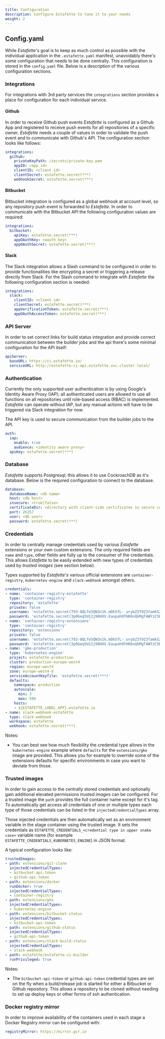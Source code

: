 ```yaml
---
title: Configuration
description: Configure Estafette to tune it to your needs
weight: 2
---
```


## Config.yaml

While _Estafette_'s goal is to keep as much control as possible with the individual application in the `.estafette.yaml` manifest, unavoidably there's some configuration that needs to be done centrally. This configuration is stored in the `config.yaml` file. Below is a description of the various configuration sections.

### Integrations

For integrations with 3rd party services the `integrations` section provides a place for configuration for each individual service.

#### Github

In order to receive Github push events _Estafette_ is configured as a Github App and registered to receive push events for all repositories of a specific owner. _Estafette_ needs a couple of values in order to validate the push event and to communicate with Github's API. The configuration section looks like follows:

```yaml
integrations:
  github:
    privateKeyPath: /secrets/private-key.pem
    appID: <app id>
    clientID: <client id>
    clientSecret: estafette.secret(***)
    webhookSecret: estafette.secret(***)
```

#### Bitbucket

Bitbucket integration is configured as a global webhook at account level, so any repository push event is forwarded to _Estafette_. In order to communicate with the Bitbucket API the following configuration values are required:

```yaml
integrations:
  bitbucket:
    apiKey: estafette.secret(***)
    appOAuthKey: <oauth key>
    appOAuthSecret: estafette.secret(***)
```

#### Slack

The Slack integration allows a Slash command to be configured in order to provide functionalities like encrypting a secret or triggering a release directly from Slack. For the Slash command to integrate with _Estafette_ the following configuration section is needed:

```yaml
integrations:
  slack:
    clientID: <client id>
    clientSecret: estafette.secret(***)
    appVerificationToken: estafette.secret(***)
    appOAuthAccessToken: estafette.secret(***)
```

### API Server

In order to set correct links for build status integration and provide correct communication between the builder jobs and the api there's some minimal configuration for the API itself:

```yaml
apiServer:
  baseURL: https://ci.estafette.io/
  serviceURL: http://estafette-ci-api.estafette.svc.cluster.local/
```

### Authentication

Currently the only supported user authentication is by using Google's Identity Aware Proxy (IAP); all authenticated users are allowed to use all functions on all repositories until role-based access (RBAC) is implemented. _Estafette_ can operate without IAP, but any manual actions will have to be triggered via Slack integration for now.

The API key is used to secure communication from the builder jobs to the API.

```yaml
auth:
  iap:
    enable: true
    audience: <identity aware proxy>
  apiKey: estafette.secret(***)
```

### Database

_Estafette_ supports Postgresql; this allows it to use CockroachDB as it's database. Below is the required configuration to connect to the database.

```yaml
database:
  databaseName: <db name>
  host: <db host>
  insecure: <true|false>
  certificateDir: <directory with client-side certificates to secure communication with db>
  port: 26257
  user: <db user>
  password: estafette.secret(***)
```

### Credentials

In order to centrally manage credentials used by various _Estafette_ extensions or your own custom extensions. The only required fields are `name` and `type`, other fields are fully up to the consumer of the credentials. This allows _Estafette_ to be easily extended with new types of credentials used by _trusted images_ (see section below).

Types supported by _Estafette_'s various official extensions are `container-registry`, `kubernetes-engine` and `slack-webhook` amongst others.

```yaml
credentials:
- name: 'container-registry-estafette'
  type: 'container-registry'
  repository: 'estafette'
  private: false
  username: 'estafette.secret(793-0QLfe5QN3n1k.mDk5fL-_urybZ3T9Z3famkSZR68d-SrfqA==)'
  password: 'estafette.secret(3p0Geq5U12j98HXV.Eaupah0YHK6nQkMgT4WYzC5R8FRQbDk5H6aTo1saw35de2KQ)'
- name: 'container-registry-extensions'
  type: 'container-registry'
  repository: 'extensions'
  private: false
  username: 'estafette.secret(793-0QLfe5QN3n1k.mDk5fL-_urybZ3T9Z3famkSZR68d-SrfqA==)'
  password: 'estafette.secret(3p0Geq5U12j98HXV.Eaupah0YHK6nQkMgT4WYzC5R8FRQbDk5H6aTo1saw35de2KQ)'
- name: 'gke-production'
  type: 'kubernetes-engine'
  project: estafette-production
  cluster: production-europe-west4
  region: europe-west4
  zone: europe-west4-d
  serviceAccountKeyfile: 'estafette.secret(***)'
  defaults:
    namespace: production
    autoscale:
      min: 3
      max: 500
    hosts:
    - ${ESTAFETTE_LABEL_APP}.estafette.io
- name: slack-webhook-estafette
  type: slack-webhook
  workspace: estafette
  webhook: estafette.secret(***)
```

Notes:

* You can best see how much flexibility the credential type allows in the `kubernetes-engine` example where `defaults` for the `extensions/gke` image are provided. This allows you for example to override some of the extensions defaults for specific environments in case you want to deviate from those.

### Trusted images

In order to gain access to the centrally stored credentials and optionally gain additional elevated permissions _trusted images_ can be configured. For a trusted image the `path` provides the full container name except for it's tag. To automatically get access all credentials of one or multiple types each type of those credentials can be listed in the `injectedCredentialTypes` array.

Those injected credentials are then automatically set as an environment variable in the stage container using the trusted image. It sets the credentials as `ESTAFETTE_CREDENTIALS_<credential type in upper snake case>` variable name (for example `ESTAFETTE_CREDENTIALS_KUBERNETES_ENGINE`) in JSON format.

A typical configuration looks like:

```yaml
trustedImages:
- path: extensions/git-clone
  injectedCredentialTypes:
  - bitbucket-api-token
  - github-api-token
- path: extensions/docker
  runDocker: true
  injectedCredentialTypes:
  - container-registry
- path: extensions/gke
  injectedCredentialTypes:
  - kubernetes-engine
- path: extensions/bitbucket-status
  injectedCredentialTypes:
  - bitbucket-api-token
- path: extensions/github-status
  injectedCredentialTypes:
  - github-api-token
- path: extensions/slack-build-status
  injectedCredentialTypes:
  - slack-webhook
- path: estafette/estafette-ci-builder
  runPrivileged: true
```

Notes:

* The `bitbucket-api-token` or `github-api-token` credential types are set on the fly when a build/release job is started for either a Bitbucket or Github repository. This allows a repository to be cloned without needing to set up deploy keys or other forms of ssh authentication.

### Docker registry mirror

In order to improve availability of the containers used in each stage a Docker Registry mirror can be configured with:

```yaml
registryMirror: https://mirror.gcr.io
```